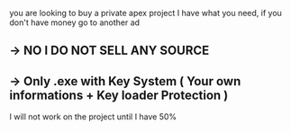 you are looking to buy a private apex project I have what you need, if you don't have money go to another ad
## -> NO I DO NOT SELL ANY SOURCE
## -> Only .exe with Key System ( Your own informations + Key loader Protection )
I will not work on the project until I have 50%
